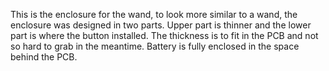 This is the enclosure for the wand, to look more similar to a wand, the enclosure was designed in two parts. Upper part is thinner and the lower part is where the button installed. The thickness is to fit in the PCB and not so hard to grab in the meantime. Battery is fully enclosed in the space behind the PCB.